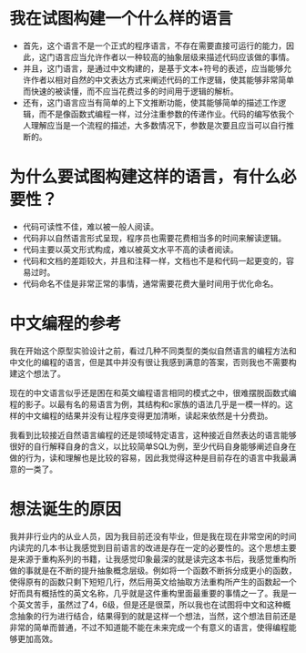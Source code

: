 # 我在试图构建一个什么样的语言
+ 首先，这个语言不是一个正式的程序语言，不存在需要直接可运行的能力，因此，这门语言应当允许作者以一种较高的抽象层级来描述代码应该做的事情。
+ 并且，这门语言，是通过中文构建的，是基于文本+符号的表述，应当能够允许作者以相对自然的中文表达方式来阐述代码的工作逻辑，使其能够非常简单而快速的被读懂，而不应当花费过多的时间用于逻辑的解析。
+ 还有，这门语言应当有简单的上下文推断功能，使其能够简单的描述工作逻辑，而不是像函数式编程一样，过分注重参数的传递作业。代码的编写依我个人理解应当是一个流程的描述，大多数情况下，参数是次要且应当可以自行推断的。

# 为什么要试图构建这样的语言，有什么必要性？
+ 代码可读性不佳，难以被一般人阅读。
+ 代码非以自然语言形式呈现，程序员也需要花费相当多的时间来解读逻辑。
+ 代码主要以英文形式构成，难以被英文水平不高的读者阅读。
+ 代码和文档的差距较大，并且和注释一样，文档也不是和代码一起更变的，容易过时。
+ 代码命名不佳是非常正常的事情，通常需要花费大量时间用于优化命名。

# 中文编程的参考

我在开始这个原型实验设计之前，看过几种不同类型的类似自然语言的编程方法和中文化的编程的语言，但是其中并没有很让我感到满意的答案，否则我也不需要构建这个想法了。

现在的中文语言似乎还是困在和英文编程语言相同的模式之中，很难摆脱函数式编程的影子。以最有名的易语言为例，其结构和c家族的语法几乎是一模一样的。这样的中文编程的结果并没有让程序变得更加清晰，读起来依然是十分费劲。

我看到比较接近自然语言编程的还是领域特定语言，这种接近自然表达的语言能够很好的自行解释自身的含义，以比较简单SQL为例，至少代码自身能够阐述自身在做的行为，读和理解也是比较的容易，因此我觉得这种是目前存在的语言中我最满意的一类了。

# 想法诞生的原因

我并非行业内的从业人员，因为我目前还没有毕业，但是我在现在非常空闲的时间内读完的几本书让我感觉到目前语言的改进是存在一定的必要性的。这个思想主要是来源于重构系列的书籍，让我感觉印象最深的就是读完这本书后，我感觉重构所做的事就是在不断的提升抽象概念层级。例如将一个函数不断拆分成更小的函数，使得原有的函数只剩下短短几行，然后用英文给抽取方法重构所产生的函数起一个好而具有概括性的英文名称，几乎就是这件重构里面最重要的事情之一了。我是一个英文苦手，虽然过了4，6级，但是还是很菜，所以我也在试图将中文和这种概念抽象的行为进行结合，结果得到的就是这样一个想法，当然，这个想法目前还是非常的简单而普通，不过不知道能不能在未来完成一个有意义的语言，使得编程能够更加高效。

